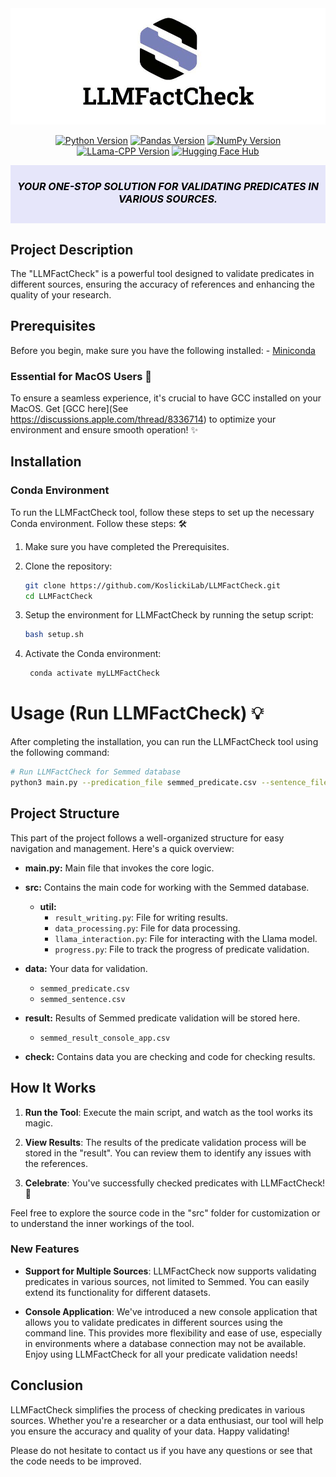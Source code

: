 <div align="center">
  <img src="img/photo_2023-11-07_12-49-09.jpg" alt="Project Image">
<p>

[![Python Version](https://img.shields.io/badge/Python-3.10-E6E6FA)](https://www.python.org/downloads/release/python-3100/)
[![Pandas Version](https://img.shields.io/badge/Pandas-Latest-E6E6FA)](https://pandas.pydata.org/)
[![NumPy Version](https://img.shields.io/badge/NumPy-Latest-E6E6FA)](https://numpy.org/)
[![LLama-CPP Version](https://img.shields.io/badge/LLama--CPP-0.1.78-E6E6FA)](https://github.com/llama-ai/llama-cpp)
[![Hugging Face Hub](https://img.shields.io/badge/Hugging%20Face%20Hub-0.0.12-E6E6FA)](https://huggingface.co/)


</p>

<div style="background-color:#E6E6FA; padding: 2px; text-align: center;">
  <h5 style="color: black; font-size: 16px;">YOUR ONE-STOP SOLUTION FOR <strong>VALIDATING PREDICATES</strong> IN VARIOUS SOURCES.</h5>
</div>
</div>

## Project Description

The "LLMFactCheck" is a powerful tool designed to validate predicates in different sources, ensuring the accuracy of references and enhancing the quality of your research.

## Prerequisites

Before you begin, make sure you have the following installed: - [Miniconda](https://docs.conda.io/en/latest/miniconda.html)


### Essential for MacOS Users 🍏
To ensure a seamless experience, it's crucial to have GCC installed on your MacOS. Get [GCC here](See https://discussions.apple.com/thread/8336714) to optimize your environment and ensure smooth operation! ✨


## Installation

### Conda Environment

To run the LLMFactCheck tool, follow these steps to set up the necessary Conda environment. Follow these steps: 🛠️

1. Make sure you have completed the Prerequisites. 

2. Clone the repository:

   ```bash
   git clone https://github.com/KoslickiLab/LLMFactCheck.git
   cd LLMFactCheck
   
3. Setup the environment for LLMFactCheck by running the setup script:

   ```bash
   bash setup.sh
   
4. Activate the Conda environment:

   ```bash
    conda activate myLLMFactCheck

# Usage (Run LLMFactCheck) 💡 
After completing the installation, you can run the LLMFactCheck tool using the following command:

   ```bash
   # Run LLMFactCheck for Semmed database
   python3 main.py --predication_file semmed_predicate.csv --sentence_file semmed_sentence.csv
   
```

## Project Structure
This part of the project follows a well-organized structure for easy navigation and management. 
Here's a quick overview:

- **main.py:** Main file that invokes the core logic.

- **src:** Contains the main code for working with the Semmed database.
  - **util:**
    - `result_writing.py`: File for writing results.
    - `data_processing.py`: File for data processing.
    - `llama_interaction.py`: File for interacting with the Llama model.
    - `progress.py`: File to track the progress of predicate validation.    

- **data:** Your data for validation.
  - `semmed_predicate.csv`
  - `semmed_sentence.csv`

- **result:** Results of Semmed predicate validation will be stored here.
  - `semmed_result_console_app.csv`


- **check:** Contains data you are checking and code for checking results.


## How It Works

1. **Run the Tool**: Execute the main script, and watch as the tool works its magic.

2. **View Results**: The results of the predicate validation process will be stored in the "result". You can review them to identify any issues with the references.

3. **Celebrate**: You've successfully checked predicates with LLMFactCheck! 🎉

Feel free to explore the source code in the "src" folder for customization or to understand the inner workings of the tool.

### New Features

- **Support for Multiple Sources**: LLMFactCheck now supports validating predicates in various sources, not limited to Semmed. You can easily extend its functionality for different datasets.

- **Console Application**: We've introduced a new console application that allows you to validate predicates in different sources using the command line. This provides more flexibility and ease of use, especially in environments where a database connection may not be available.
Enjoy using LLMFactCheck for all your predicate validation needs!



## Conclusion

LLMFactCheck simplifies the process of checking predicates in various sources. Whether you're a researcher or a data enthusiast, our tool will help you ensure the accuracy and quality of your data. Happy validating!

Please do not hesitate to contact us if you have any questions or see that the code needs to be improved.
